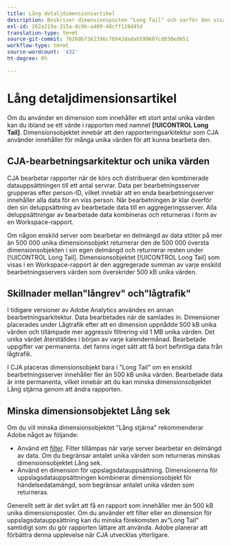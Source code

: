 ```yaml
---
title: Lång detaljdimensionsartikel
description: Beskriver dimensionsposten "Long Tail" och varför den visas i rapporter.
exl-id: 262a219a-315a-4c9b-a400-48cff119d45d
translation-type: tm+mt
source-git-commit: 76260b7362396c76942dadab599607cd038ed651
workflow-type: tm+mt
source-wordcount: '432'
ht-degree: 0%

---
```


# Lång detaljdimensionsartikel

Om du använder en dimension som innehåller ett stort antal unika värden kan du ibland se ett värde i rapporten med namnet **[!UICONTROL Long Tail]**. Dimensionsobjektet innebär att den rapporteringsarkitektur som CJA använder innehåller för många unika värden för att kunna bearbeta den.

## CJA-bearbetningsarkitektur och unika värden

CJA bearbetar rapporter när de körs och distribuerar den kombinerade datauppsättningen till ett antal servrar. Data per bearbetningsserver grupperas efter person-ID, vilket innebär att en enda bearbetningsserver innehåller alla data för en viss person. När bearbetningen är klar överför den sin deluppsättning av bearbetade data till en aggregeringsserver. Alla deluppsättningar av bearbetade data kombineras och returneras i form av en Workspace-rapport.

Om någon enskild server som bearbetar en delmängd av data stöter på mer än 500 000 unika dimensionsobjekt returnerar den de 500 000 översta dimensionsobjekten i sin egen delmängd och returnerar resten under [!UICONTROL Long Tail]. Dimensionsobjektet [!UICONTROL Long Tail] som visas i en Workspace-rapport är den aggregerade summan av varje enskild bearbetningsservers värden som överskrider 500 kB unika värden.

## Skillnader mellan&quot;långrev&quot; och&quot;lågtrafik&quot;

I tidigare versioner av Adobe Analytics användes en annan bearbetningsarkitektur. Data bearbetades när de samlades in. Dimensioner placerades under Lågtrafik efter att en dimension uppnådde 500 kB unika värden och tillämpade mer aggressiv filtrering vid 1 MB unika värden. Det unika värdet återställdes i början av varje kalendermånad. Bearbetade uppgifter var permanenta. det fanns inget sätt att få bort befintliga data från lågtrafik.

I CJA placeras dimensionsobjekt bara i &quot;Long Tail&quot; om en enskild bearbetningsserver innehåller fler än 500 kB unika värden. Bearbetade data är inte permanenta, vilket innebär att du kan minska dimensionsobjektet Lång stjärna genom att ändra rapporten.

## Minska dimensionsobjektet Lång sek

Om du vill minska dimensionsobjektet &quot;Lång stjärna&quot; rekommenderar Adobe något av följande:

* Använd ett [filter](/help/components/filters/create-filters.md). Filter tillämpas när varje server bearbetar en delmängd av data. Om du begränsar antalet unika värden som returneras minskas dimensionsobjektet Lång sek.
* Använd en dimension för uppslagsdatauppsättning. Dimensionerna för uppslagsdatauppsättningen kombinerar dimensionsobjekt för händelsedatamängd, som begränsar antalet unika värden som returneras.

Generellt sett är det svårt att få en rapport som innehåller mer än 500 kB unika dimensionsposter. Om du använder ett filter eller en dimension för uppslagsdatauppsättning kan du minska förekomsten av&quot;Long Tail&quot; samtidigt som du gör rapporten lättare att använda. Adobe planerar att förbättra denna upplevelse när CJA utvecklas ytterligare.
